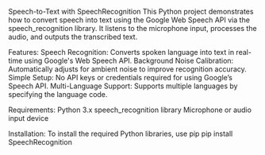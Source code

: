 Speech-to-Text with SpeechRecognition
This Python project demonstrates how to convert speech into text using the Google Web Speech API via the speech_recognition library. It listens to the microphone input, processes the audio, and outputs the transcribed text.

Features:
Speech Recognition: Converts spoken language into text in real-time using Google's Web Speech API.
Background Noise Calibration: Automatically adjusts for ambient noise to improve recognition accuracy.
Simple Setup: No API keys or credentials required for using Google’s Speech API.
Multi-Language Support: Supports multiple languages by specifying the language code.

Requirements:
Python 3.x
speech_recognition library
Microphone or audio input device

Installation:
To install the required Python libraries, use pip
pip install SpeechRecognition
